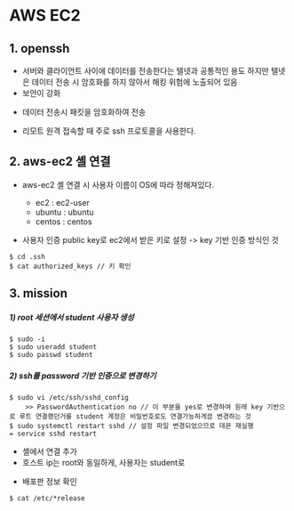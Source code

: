 # AWS EC2



## 1. openssh

* 서버와 클라이언트 사이에 데이터를 전송한다는 텔넷과 공통적인 용도
하지만 텔넷은 데이터 전송 시 암호화를 하지 않아서 해킹 위험에 노출되어 있음
* 보안이 강화
- 데이터 전송시 패킷을 암호화하여 전송

* 리모트 원격 접속할 때 주로 ssh 프로토콜을 사용한다.





## 2.  aws-ec2 셸 연결

* aws-ec2 셸 연결 시 사용자 이름이 OS에 따라 정해져있다.
	* ec2 : ec2-user
	* ubuntu : ubuntu
	* centos : centos
	
	
* 사용자 인증 public key로 ec2에서 받은 키로 설정  ->  key 기반 인증 방식인 것

```shell
$ cd .ssh
$ cat authorized_keys // 키 확인
```





## 3. mission
##### 1) root 세션에서 student 사용자 생성

```shell
$ sudo -i
$ sudo useradd student
$ sudo passwd student
```



##### 2) ssh를 password 기반 인증으로 변경하기

```shell
$ sudo vi /etc/ssh/sshd_config
	>> PasswordAuthentication no // 이 부분을 yes로 변경하여 원래 key 기반으로 루트 연결했던거를 student 계정은 비밀번호로도 연결가능하게끔 변경하는 것
$ sudo systemctl restart sshd // 설정 파일 변경되었으므로 데몬 재실행
= service sshd restart
```

- 셸에서 연결 추가
- 호스트 ip는 root와 동일하게, 사용자는 student로




* 배포판 정보 확인

```shell
$ cat /etc/*release
```

